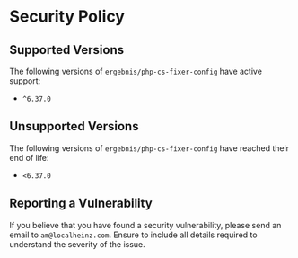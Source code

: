 # Security Policy

## Supported Versions

The following versions of `ergebnis/php-cs-fixer-config` have active support:

- `^6.37.0`

## Unsupported Versions

The following versions of `ergebnis/php-cs-fixer-config` have reached their end of life:

- `<6.37.0`

## Reporting a Vulnerability

If you believe that you have found a security vulnerability, please send an email to `am@localheinz.com`. Ensure to include all details required to understand the severity of the issue.

